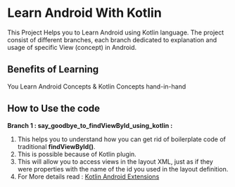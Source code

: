 # Learn Android With Kotlin

This Project Helps you to Learn Android using Kotlin language. 
The project consist of different branches, each branch dedicated to explanation and usage of specific View (concept) in Android.

## Benefits of Learning
You Learn Android Concepts & Kotlin Concepts hand-in-hand

## How to Use the code

**Branch 1 : say_goodbye_to_findViewById_using_kotlin :**
1. This helps you to understand how you can get rid of boilerplate code of traditional **findViewById()**. 
2. This is possible because of Kotlin plugin.
3. This will allow you to access views in the layout XML, just as if they were properties with the name of the id you used in the layout definition.
4. For More details read : [Kotlin Android Extensions](https://antonioleiva.com/kotlin-android-extensions/)

